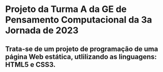 # Projeto da Turma A da GE de Pensamento Computacional da 3a Jornada de 2023

## Trata-se de um projeto de programação de uma página Web estática, utlilizando as linguagens: HTML5 e CSS3.
